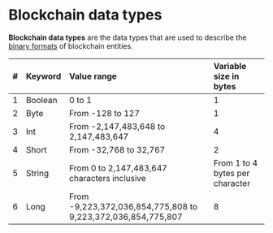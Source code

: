 # Blockchain data types

**Blockchain data types** are the data types that are used to describe the [binary formats](/blockchain/binary-format.md) of blockchain entities.

| # | Keyword | Value range | Variable size in bytes |
| :--- | :--- | :--- | :--- |
| 1 | Boolean | 0 to 1 | 1 |
| 2 | Byte | From -128 to 127 | 1 |
| 3 | Int | From -2,147,483,648 to 2,147,483,647 | 4 |
| 4 | Short | From -32,768 to 32,767 | 2 |
| 5 | String | From 0 to 2,147,483,647 characters inclusive | From 1 to 4 bytes per character |
| 6 | Long | From -9,223,372,036,854,775,808 to 9,223,372,036,854,775,807 | 8 |
